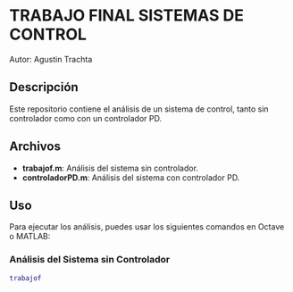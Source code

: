 # TRABAJO FINAL SISTEMAS DE CONTROL

Autor: Agustin Trachta

## Descripción

Este repositorio contiene el análisis de un sistema de control, tanto sin controlador como con un controlador PD.

## Archivos

- **trabajof.m**: Análisis del sistema sin controlador.
- **controladorPD.m**: Análisis del sistema con controlador PD.

## Uso

Para ejecutar los análisis, puedes usar los siguientes comandos en Octave o MATLAB:

### Análisis del Sistema sin Controlador

```matlab
trabajof
